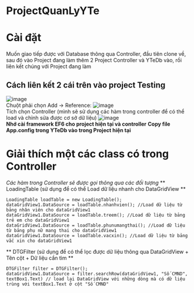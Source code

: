 # ProjectQuanLyYTe

# Cài đặt
  Muốn giao tiếp được với Database thông qua Controller, đầu tiên clone về, sau đó vào Project đang làm thêm 2 Project Controller và YTeDb vào, rồi liên kết chúng với Project đang làm
## Cách liên kết 2 cái trên vào project Testing
  ![image](https://user-images.githubusercontent.com/58616490/116721006-07f63100-aa07-11eb-9f4d-1f6919da9b80.png)\
 Chuột phải chọn Add -> Reference:
  ![image](https://user-images.githubusercontent.com/58616490/116721207-40960a80-aa07-11eb-84f0-f042f213b98a.png)\
 Tích chọn Controller (mình sẽ sử dụng các hàm trong controller để có thể load và chỉnh sửa được cơ sở dữ liệu)
  ![image](https://user-images.githubusercontent.com/58616490/116721362-6a4f3180-aa07-11eb-936a-120d76b02d1d.png)\
 **Nhớ cài framework EF6 cho project hiện tại và controller**
 **Copy file App.config trong YTeDb vào trong Project hiện tại**

# Giải thích một các class có trong Controller
  *Các hàm trong Controller sẽ được gọi thông qua các đối tượng*
  ** LoadingTable (sử dụng để có thể Load dữ liệu nhanh cho DataGridView **
  ```Csharp
  LoadingTable loadTable = new LoadingTable();
  dataGridView1.DataSource = loadTable.nhanhvien(); //Load dữ liệu từ bảng nhân viên cho dataGridView1
  dataGridView1.DataSource = loadTable.treem(); //Load dữ liệu từ bảng trẻ em cho dataGridView1
  dataGridView1.DataSource = loadTable.phunumangthai(); //Load dữ liệu từ bảng phụ nữ mang thai cho dataGridView1
  dataGridView1.DataSource = loadTable.vacxin(); //Load dữ liệu từ bảng vắc xin cho dataGridView1
  ```
  ** DTGFilter (sử dụng để có thể lọc được dữ liệu thông qua DataGridView + Tên cột + Dữ liệu cần tìm **
  ```Csharp
  DTGFilter filter = DTGFilter();
  dataGridView1.DataSource = filter.searchRow(dataGridView1, "Số CMND", textBox1.Text) // load lại DataGridView với những dòng mà có dữ liệu trùng với textBox1.Text ở cột "Số CMND"
  ```
